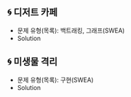 ## 🌀 디저트 카페

- 문제 유형(목록): 백트래킹, 그래프(SWEA)
- Solution


## 🌀 미생물 격리

- 문제 유형(목록): 구현(SWEA)
- Solution